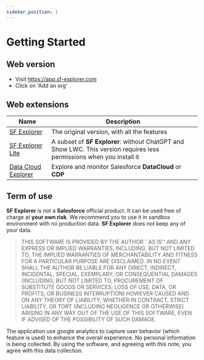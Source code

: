 ```yaml
---
sidebar_position: 1
---
```


# Getting Started

## Web version
- Visit https://app.sf-explorer.com
- Click on 'Add an org'

## Web extensions


| Name | Description |
| -- | -- |
| [SF Explorer](https://chrome.google.com/webstore/detail/salesforce-industry-explo/eabpolgjfkpchgffbkiedgfemcgbnbde) | The original version, with all the features |
| [SF Explorer Lite](https://chromewebstore.google.com/detail/sf-explorer-lite/pokljfiajomppdbinhpbeahihjnblcfj) | A subset of **SF Explorer**: without ChatGPT and Show LWC. This version requires less permissions when you install it |
| [Data Cloud Explorer](https://chromewebstore.google.com/detail/datacloud-explorer/ibbopdomcgbelmcjpngkhpaphlbmgcmd) | Explore and monitor Salesforce **DataCloud** or **CDP** |


## Term of use

**SF Explorer** is not a **Salesforce** official product. It can be used free of charge at **your own risk**. We recommend you to use it in sandbox environment with no production data. **SF Explorer** does not keep any of your data. 

> THIS SOFTWARE IS PROVIDED BY THE AUTHOR ``AS IS'' AND ANY EXPRESS OR IMPLIED WARRANTIES, INCLUDING, BUT NOT LIMITED TO, THE IMPLIED WARRANTIES OF MERCHANTABILITY AND FITNESS FOR A PARTICULAR PURPOSE ARE DISCLAIMED. IN NO EVENT SHALL THE AUTHOR BE LIABLE FOR ANY DIRECT, INDIRECT, INCIDENTAL, SPECIAL, EXEMPLARY, OR CONSEQUENTIAL DAMAGES (INCLUDING, BUT NOT LIMITED TO, PROCUREMENT OF SUBSTITUTE GOODS OR SERVICES; LOSS OF USE, DATA, OR PROFITS; OR BUSINESS INTERRUPTION) HOWEVER CAUSED AND ON ANY THEORY OF LIABILITY, WHETHER IN CONTRACT, STRICT LIABILITY, OR TORT (INCLUDING NEGLIGENCE OR OTHERWISE) ARISING IN ANY WAY OUT OF THE USE OF THIS SOFTWARE, EVEN IF ADVISED OF THE POSSIBILITY OF SUCH DAMAGE.

The application use google analytics to capture user behavior (which feature is used) to enhance the overall experience. No personal information is being collected. By using the software, and agreeing with this note, you agree with this data collection.